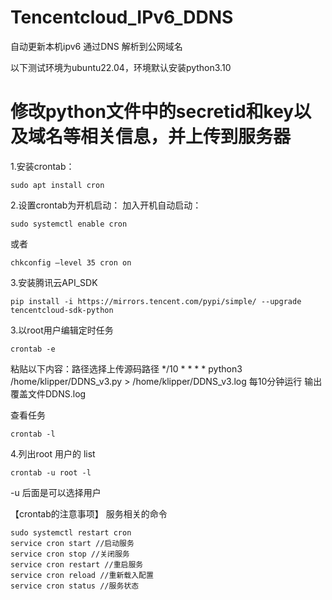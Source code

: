 # Tencentcloud_IPv6_DDNS
自动更新本机ipv6 通过DNS 解析到公网域名

以下测试环境为ubuntu22.04，环境默认安装python3.10


# 修改python文件中的secretid和key以及域名等相关信息，并上传到服务器

1.安装crontab：
```
sudo apt install cron
```
2.设置crontab为开机启动：
加入开机自动启动：
```
sudo systemctl enable cron   
```
或者
```
chkconfig –level 35 cron on
```
3.安装腾讯云API_SDK
```
pip install -i https://mirrors.tencent.com/pypi/simple/ --upgrade tencentcloud-sdk-python
```
3.以root用户编辑定时任务
```
crontab -e
```
粘贴以下内容：路径选择上传源码路径
*/10 * * * * python3 /home/klipper/DDNS_v3.py > /home/klipper/DDNS_v3.log
每10分钟运行 输出覆盖文件DDNS.log

查看任务
```
crontab -l
```
4.列出root  用户的 list
```
crontab -u root -l  
```
-u 后面是可以选择用户

【crontab的注意事项】
服务相关的命令
```
sudo systemctl restart cron
service cron start //启动服务
service cron stop //关闭服务
service cron restart //重启服务
service cron reload //重新载入配置
service cron status	//服务状态
```
